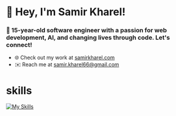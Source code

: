 # 👋 Hey, I'm Samir Kharel!

### 🚀 15-year-old software engineer with a passion for web development, AI, and changing lives through code. Let's connect!

- 🌐 Check out my work at [samirkharel.com](https://www.samirkharel.com)  
- ✉️ Reach me at [samir.kharel66@gmail.com](mailto:samir.kharel66@gmail.com)  

# skills
[![My Skills](https://skillicons.dev/icons?i=js,ts,python,java,lua,html,css,sql,react,express,next,flask,nodejs,tailwind,bootstrap,robloxstudio,mongodb,blender,git,figma,supabase,firebase)](https://skillicons.dev)
